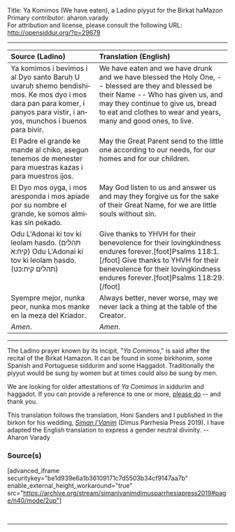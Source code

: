 <html>
<head></head>
<body>
Title: Ya Komimos (We have eaten), a Ladino piyyut for the Birkat haMazon<br />
Primary contributor: aharon.varady<br />
For attribution and license, please consult the following URL: <a href="http://opensiddur.org/?p=29679">http://opensiddur.org/?p=29679</a>
<p />
<hr />

<table style="margin-left: auto;margin-right: auto;" class="draggable">
<thead><tr><th id="x" style="text-align: left;">Source (Ladino)</th><th style="text-align: left;">Translation (English)</th></tr></thead>
<tbody>
<tr><td style="vertical-align:top;">
<div class="spanish"><span lang="es">
Ya komimos 
i bevimos 
i al Dyo 
santo Baruḥ 
U uvaruḥ shemo bendishimos. 
Ke mos dyo 
i mos dara pan para komer, 
i panyos para vistir, 
i anyos, munchos i buenos para bivir. 
</span></div></td>
 
<td style="vertical-align:top;">
<div class="english">
We have eaten 
and we have drunk 
and we have blessed the Holy One, --
blessed are they
and blessed be their Name -- 
Who has given us, 
and may they continue to give us, 
bread to eat and clothes to wear 
and years, many and good ones, to live. 
</div></td></tr>


<tr><td style="vertical-align:top;">
<div class="spanish"><span lang="es">
El Padre el grande 
ke mande al chiko, 
asegun tenemos de menester 
para muestras kazas 
i para muestros ijos. 
</span></div></td>
 
<td style="vertical-align:top;">
<div class="english">
May the Great Parent 
send to the little one 
according to our needs, 
for our homes 
and for our children. 
</div></td></tr>


<tr><td style="vertical-align:top;">
<div class="spanish"><span lang="es">
El Dyo mos oyga, 
i mos aresponda 
i mos apiade 
por su nombre el grande, 
ke somos almikas sin pekado. 
</span></div></td>
 
<td style="vertical-align:top;">
<div class="english">
May God listen to us 
and answer us 
and may they forgive us 
for the sake of their Great Name, 
for we are little souls without sin.  
</div></td></tr>


<tr><td style="vertical-align:top;">
<div class="spanish"><span lang="es">
Odu L'Adonai ki tov 
ki leolam ḥasdo. <span class="citation">(תהלים קיח:א)</span>
Odu L'Adonai ki tov 
ki leolam ḥasdo. <span class="citation">(תהלים קיח:כט)</span>
</span></div></td>
 
<td style="vertical-align:top;">
<div class="english">
Give thanks to YHVH for their benevolence
for their lovingkindness endures forever.[foot]Psalms 118:1.[/foot]
Give thanks to YHVH for their benevolence
for their lovingkindness endures forever.[foot]Psalms 118:29.[/foot]
</div></td></tr>


<tr><td style="vertical-align:top;">
<div class="spanish"><span lang="es">
Syempre mejor, 
nunka peor, 
nunka mos manke 
en la meza del Kriador. 
</span></div></td>
 
<td style="vertical-align:top;">
<div class="english">
Always better, 
never worse, 
may we never lack a thing 
at the table of the Creator. 
</div></td></tr>


<tr><td style="vertical-align:top;">
<div class="spanish"><span lang="es">
<em>Amen</em>.
</span></div></td>
 
<td style="vertical-align:top;">
<div class="english">
<em>Amen</em>.
</div></td></tr>
</tbody></table>

<hr />

The Ladino prayer known by its incipit, "<em>Ya Comimos</em>," is said after the recital of the Birkat Hamazon. It can be found in some birkhonim, some Spanish and Portuguese siddurim and some Haggadot. Traditionally the piyyut would be sung by women but at times could also be sung by men.

We are looking for older attestations of <em>Ya Comimos</em> in siddurim and haggadot. If you can provide a reference to one or more, <a href="/contact/">please do</a> -- and thank you.

This translation follows the translation, Honi Sanders and I published in the birkon for his wedding, <em><a href="http://opensiddur.org/?p=25938">Siman l'Vanim</a></em> (Dimus Parrhesia Press 2019). I have adapted the English translation to express a gender neutral divinity. --Aharon Varady

<h3>Source(s)</h3>

[advanced_iframe securitykey="be1d939e6a1b36109171c7d5503b34cf9147aa7b" enable_external_height_workaround="true" src="https://archive.org/stream/simanlvanimdimusparrhesiapress2019#page/n40/mode/2up"]

&nbsp;

<hr />

&nbsp;
</body>
</html>